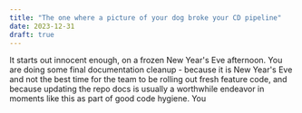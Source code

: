 ```yaml
---
title: "The one where a picture of your dog broke your CD pipeline"
date: 2023-12-31
draft: true
---
```

It starts out innocent enough, on a frozen New Year's Eve afternoon. You are doing some final documentation cleanup - because it is New Year's Eve and not the best time for the team to be rolling out fresh feature code, and because updating the repo docs is usually a worthwhile endeavor in moments like this as part of good code hygiene. You 
<!--stackedit_data:
eyJoaXN0b3J5IjpbLTI0MjAyOTMwNSwxMDgwMzQ2ODMxXX0=
-->